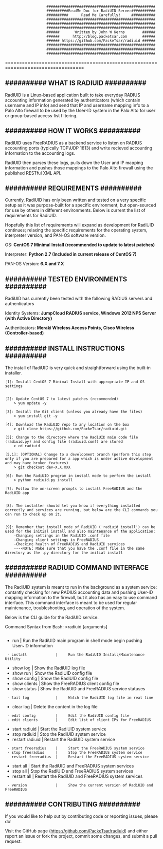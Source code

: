                        ##################################################
                       ##########ReadMe Doc for RadiUID Server###########
                       ##########      Read Me Carefully!     ###########
                       ##################################################
                       ##################################################
                       ##################################################
                       ######       Written by John W Kerns        ######
                       ######      http://blog.packetsar.com       ######
                       ###### https://github.com/PackeTsar/radiuid ######
                       ##################################################
                       ##################################################
                       ##################################################
==================================================================================




##########   WHAT IS RADIUID   ##########
-----------------------------------------

RadiUID is a Linux-based application built to take everyday RADIUS accounting information generated by authenticators (which contain username and IP info) and send that IP and username mapping info to a Palo Alto firewall to be used by the User-ID system in the Palo Alto for user or group-based access-list filtering. 




##########   HOW IT WORKS   ##########
--------------------------------------

RadiUID uses FreeRADIUS as a backend service to listen on RADIUS accounting ports (typically TCP\UDP 1813) and write recieved accounting information to the accounting logs.

RadiUID then parses these logs, pulls down the User and IP mapping information and pushes those mappings to the Palo Alto firewall using the published RESTful XML API.




##########   REQUIREMENTS   ##########
--------------------------------------

Currently, RadiUID has only been written and tested on a very specific setup as it was purpose-built for a specific environment, but open-sourced for use by others in different environments. Below is current the list of requirements for RadiUID.

Hopefully this list of requirements will expand as development for RadiUID continues; relaxing the specific requirements for the operating system, interpreter version, and PAN-OS software version.

OS:			**CentOS 7 Minimal Install (recommended to update to latest patches)**

Interpreter:		**Python 2.7 (Included in current release of CentOS 7)**

PAN-OS Version:		**6.X and 7.X**




##########   TESTED ENVIRONMENTS   ##########
--------------------------------------
RadiUID has currently been tested with the following RADIUS servers and authenticators

Identity Systems: **JumpCloud RADIUS service, Windows 2012 NPS Server (with Active Directory)**

Authenticators: **Meraki Wireless Access Points, Cisco Wireless (Controller-based)**




##########   INSTALL INSTRUCTIONS   ##########
----------------------------------------------

The install of RadiUID is very quick and straightforward using the built-in installer.

	[1]: Install CentOS 7 Minimal Install with appropriate IP and OS settings


	[2]: Update CentOS 7 to latest patches (recommended)
		> yum update -y

	[3]: Install the Git client (unless you already have the files)
		> yum install git -y

	[4]: Download the RadiUID repo to any location on the box
		> git clone https://github.com/PackeTsar/radiuid.git

	[5]: Change to the directory where the RadiUID main code file (radiuid.py) and config file (radiuid.conf) are stored
		> cd radiuid

	[5.1]: (OPTIONAL) Change to a development branch (perform this step only if you are prepared for a app which is under active development and may have broken features)
		> git checkout dev-X.X.XXX

	[6]: Run the RadiUID program in install mode to perform the install
		> python radiuid.py install

	[7]: Follow the on-screen prompts to install FreeRADIUS and the RadiUID app


	[8]: The installer should let you know if everything installed correctly and services are running, but below are the CLI commands you can run to check up on it.


	[9]: Remember that install mode of RadiUID ('radiuid install') can be used for the initial install and also maintenance of the application:
		-Changing settings in the RadiUID .conf file
		-Changing client settings in FreeRADIUS
		-Checking health of FreeRADIUS and RadiUID services
		----NOTE: Make sure that you have the .conf file in the same directory as the .py directory for the initial install




##########   RADIUID COMMAND INTERFACE   ##########
----------------------------------------------

The RadiUID system is meant to run in the background as a system service: contantly checking for new RADIUS accounting data and pushing User-ID mapping information to the firewall, but it also has an easy to use command interface. This command interface is meant to be used for regular maintenance, troubleshooting, and operation of the system.

Below is the CLI guide for the RadiUID service.

Command Syntax from Bash:
	>radiuid [arguments]

~~~~~~~~~~~~~~~~~~~~~~~~~~~~~~~~~~~~~ Accepted Arguments ~~~~~~~~~~~~~~~~~~~~~~~~~~~~~~~~~~~~~
~~~~~~~~~~~~~~~~~~~~~~~~~~~~~~~~~~~~~~~~~~~~~~~~~~~~~~~~~~~~~~~~~~~~~~~~~~~~~~~~~~~~~~~~~~~~~~
 - run                 |     Run the RadiUID main program in shell mode begin pushing User~ID information
~~~~~~~~~~~~~~~~~~~~~~~~~~~~~~~~~~~~~~~~~~~~~~~~~~~~~~~~~~~~~~~~~~~~~~~~~~~~~~~~~~~~~~~~~~~~~~
 - install             |     Run the RadiUID Install/Maintenance Utility
~~~~~~~~~~~~~~~~~~~~~~~~~~~~~~~~~~~~~~~~~~~~~~~~~~~~~~~~~~~~~~~~~~~~~~~~~~~~~~~~~~~~~~~~~~~~~~
 - show log            |     Show the RadiUID log file
 - show run            |     Show the RadiUID config file
 - show config         |     Show the RadiUID config file
 - show clients        |     Show the FreeRADIUS client config file
 - show status         |     Show the RadiUID and FreeRADIUS service statuses
~~~~~~~~~~~~~~~~~~~~~~~~~~~~~~~~~~~~~~~~~~~~~~~~~~~~~~~~~~~~~~~~~~~~~~~~~~~~~~~~~~~~~~~~~~~~~~
 - tail log            |     Watch the RadiUID log file in real time
~~~~~~~~~~~~~~~~~~~~~~~~~~~~~~~~~~~~~~~~~~~~~~~~~~~~~~~~~~~~~~~~~~~~~~~~~~~~~~~~~~~~~~~~~~~~~~
 - clear log           |     Delete the content in the log file
~~~~~~~~~~~~~~~~~~~~~~~~~~~~~~~~~~~~~~~~~~~~~~~~~~~~~~~~~~~~~~~~~~~~~~~~~~~~~~~~~~~~~~~~~~~~~~
 - edit config         |     Edit the RadiUID config file
 - edit clients        |     Edit list of client IPs for FreeRADIUS
~~~~~~~~~~~~~~~~~~~~~~~~~~~~~~~~~~~~~~~~~~~~~~~~~~~~~~~~~~~~~~~~~~~~~~~~~~~~~~~~~~~~~~~~~~~~~~
 - start radiuid       |     Start the RadiUID system service
 - stop radiuid        |     Stop the RadiUID system service
 - restart radiuid     |     Restart the RadiUID system service
~~~~~~~~~~~~~~~~~~~~~~~~~~~~~~~~~~~~~~~~~~~~~~~~~~~~~~~~~~~~~~~~~~~~~~~~~~~~~~~~~~~~~~~~~~~~~~
 - start freeradius    |     Start the FreeRADIUS system service
 - stop freeradius     |     Stop the FreeRADIUS system service
 - restart freeradius  |     Restart the FreeRADIUS system service
~~~~~~~~~~~~~~~~~~~~~~~~~~~~~~~~~~~~~~~~~~~~~~~~~~~~~~~~~~~~~~~~~~~~~~~~~~~~~~~~~~~~~~~~~~~~~~
 - start all           |     Start the RadiUID and FreeRADIUS system services
 - stop all            |     Stop the RadiUID and FreeRADIUS system services
 - restart all         |     Restart the RadiUID and FreeRADIUS system services
~~~~~~~~~~~~~~~~~~~~~~~~~~~~~~~~~~~~~~~~~~~~~~~~~~~~~~~~~~~~~~~~~~~~~~~~~~~~~~~~~~~~~~~~~~~~~~
 - version             |     Show the current version of RadiUID and FreeRADIUS
~~~~~~~~~~~~~~~~~~~~~~~~~~~~~~~~~~~~~~~~~~~~~~~~~~~~~~~~~~~~~~~~~~~~~~~~~~~~~~~~~~~~~~~~~~~~~~




##########   CONTRIBUTING   ##########
--------------------------------------

If you would like to help out by contributing code or reporting issues, please do!

Visit the GitHub page (https://github.com/PackeTsar/radiuid) and either report an issue or fork the project, commit some changes, and submit a pull request.

